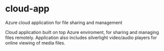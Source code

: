 # cloud-app
Azure cloud application for file sharing and management

Cloud application built on top Azure enviroment, for sharing and managing files remotely. 
Application also includes silverlight video/audio players for online viewing of media files.
